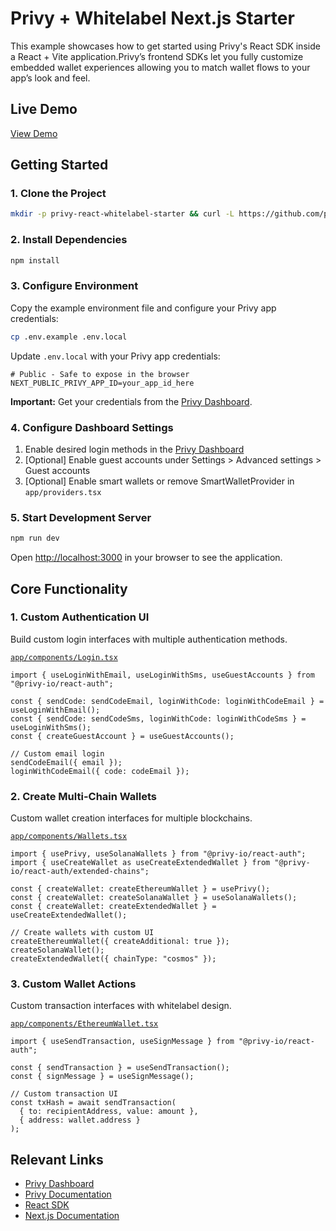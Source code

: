 # Privy + Whitelabel Next.js Starter

This example showcases how to get started using Privy's React SDK inside a React + Vite application.Privy’s frontend SDKs let you fully customize embedded wallet experiences allowing you to match wallet flows to your app’s look and feel.

## Live Demo

[View Demo](https://whitelabel.privy.io/)

## Getting Started

### 1. Clone the Project

```bash
mkdir -p privy-react-whitelabel-starter && curl -L https://github.com/privy-io/privy-examples/archive/main.tar.gz | tar -xz --strip=2 -C privy-react-whitelabel-starter privy-examples-main/privy-react-whitelabel-starter && cd privy-react-whitelabel-starter
```

### 2. Install Dependencies

```bash
npm install
```

### 3. Configure Environment

Copy the example environment file and configure your Privy app credentials:

```bash
cp .env.example .env.local
```

Update `.env.local` with your Privy app credentials:

```env
# Public - Safe to expose in the browser
NEXT_PUBLIC_PRIVY_APP_ID=your_app_id_here
```

**Important:** Get your credentials from the [Privy Dashboard](https://dashboard.privy.io).

### 4. Configure Dashboard Settings

1. Enable desired login methods in the [Privy Dashboard](https://dashboard.privy.io/apps?page=login-methods)
2. [Optional] Enable guest accounts under Settings > Advanced settings > Guest accounts
3. [Optional] Enable smart wallets or remove SmartWalletProvider in `app/providers.tsx`

### 5. Start Development Server

```bash
npm run dev
```

Open [http://localhost:3000](http://localhost:3000) in your browser to see the application.

## Core Functionality

### 1. Custom Authentication UI

Build custom login interfaces with multiple authentication methods.

[`app/components/Login.tsx`](./app/components/Login.tsx)
```tsx
import { useLoginWithEmail, useLoginWithSms, useGuestAccounts } from "@privy-io/react-auth";

const { sendCode: sendCodeEmail, loginWithCode: loginWithCodeEmail } = useLoginWithEmail();
const { sendCode: sendCodeSms, loginWithCode: loginWithCodeSms } = useLoginWithSms();
const { createGuestAccount } = useGuestAccounts();

// Custom email login
sendCodeEmail({ email });
loginWithCodeEmail({ code: codeEmail });
```

### 2. Create Multi-Chain Wallets

Custom wallet creation interfaces for multiple blockchains.

[`app/components/Wallets.tsx`](./app/components/Wallets.tsx)
```tsx
import { usePrivy, useSolanaWallets } from "@privy-io/react-auth";
import { useCreateWallet as useCreateExtendedWallet } from "@privy-io/react-auth/extended-chains";

const { createWallet: createEthereumWallet } = usePrivy();
const { createWallet: createSolanaWallet } = useSolanaWallets();
const { createWallet: createExtendedWallet } = useCreateExtendedWallet();

// Create wallets with custom UI
createEthereumWallet({ createAdditional: true });
createSolanaWallet();
createExtendedWallet({ chainType: "cosmos" });
```

### 3. Custom Wallet Actions

Custom transaction interfaces with whitelabel design.

[`app/components/EthereumWallet.tsx`](./app/components/EthereumWallet.tsx)
```tsx
import { useSendTransaction, useSignMessage } from "@privy-io/react-auth";

const { sendTransaction } = useSendTransaction();
const { signMessage } = useSignMessage();

// Custom transaction UI
const txHash = await sendTransaction(
  { to: recipientAddress, value: amount },
  { address: wallet.address }
);
```
## Relevant Links

- [Privy Dashboard](https://dashboard.privy.io)
- [Privy Documentation](https://docs.privy.io)
- [React SDK](https://www.npmjs.com/package/@privy-io/react-auth)
- [Next.js Documentation](https://nextjs.org/docs)
